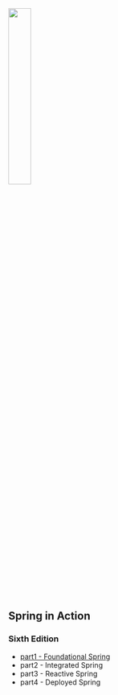 <img src="img.png"  width="30%"/>

## Spring in Action

### Sixth Edition

- [part1 - Foundational Spring](part1_foundational_spring/README.md)
- part2 - Integrated Spring
- part3 - Reactive Spring
- part4 - Deployed Spring

